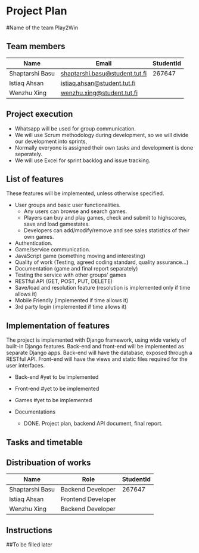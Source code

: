 # Project Plan 

#Name of the team
Play2Win

## Team members
Name            | Email                             | StudentId  
-----------     | ------------                      | --------
Shaptarshi Basu | shaptarshi.basu@student.tut.fi    | 267647 |
Istiaq Ahsan    | istiaq.ahsan@student.tut.fi       |  |
Wenzhu Xing     | wenzhu.xing@student.tut.fi        |  |

## Project execution
* Whatsapp will be used for group communication.
* We will use Scrum methodology during development, so we will divide our development into sprints,
* Normally everyone is assigned their own tasks and development is done seperately.
* We will use Excel for sprint backlog and issue tracking.

## List of features

These features will be implemented, unless otherwise specified.

* User groups and basic user functionalities.
    * Any users can browse and search games.
    * Players can buy and play games, check and submit to highscores, save and load gamestates.
    * Developers can add/modify/remove and see sales statistics of their own games.
* Authentication.
* Game/service communication.
* JavaScript game (something moving and interesting)
* Quality of work (Testing, agreed coding standard, quality assurance...)
* Documentation (game and final report separately)
* Testing the service with other groups’ games
* RESTful API (GET, POST, PUT, DELETE)
* Save/load and resolution feature (resolution is implemented only if time allows it)
* Mobile Friendly (implemented if time allows it)
* 3rd party login (implemented if time allows it)

## Implementation of features

The project is implemented with Django framework, using wide variety of built-in Django features.
Back-end and front-end will be implemented as separate Django apps.
Back-end will have the database, exposed through a RESTful API.
Front-end will have the views and static files required for the user interfaces.

* Back-end
    #yet to be implemented

* Front-end
    #yet to be implemented

* Games
    #yet to be implemented

* Documentations
    * DONE. Project plan, backend API document, final report.

## Tasks and timetable

## Distribuation of works


Name            | Role                | StudentId  
-----------     | ------------        | --------
Shaptarshi Basu | Backend Developer   | 267647 |
Istiaq Ahsan    | Frontend Developer  |  |
Wenzhu Xing     | Backend Developer   |  |


## Instructions

##To be filled later